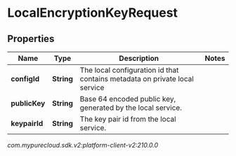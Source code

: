 # LocalEncryptionKeyRequest


## Properties

| Name | Type | Description | Notes |
| ------------ | ------------- | ------------- | ------------- |
| **configId** | **String** | The local configuration id that contains metadata on private local service |  |
| **publicKey** | **String** | Base 64 encoded public key, generated by the local service. |  |
| **keypairId** | **String** | The key pair id from the local service. |  |




_com.mypurecloud.sdk.v2:platform-client-v2:210.0.0_
